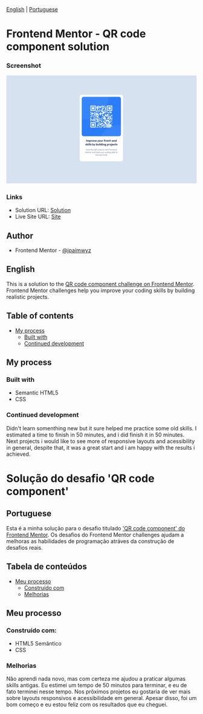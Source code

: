 [English](#English) | [Portuguese](#Portuguese)

# Frontend Mentor - QR code component solution
### Screenshot 

![](./images/DesignJP.png)

### Links

- Solution URL: [Solution](https://your-solution-url.com)
- Live Site URL: [Site](https://your-live-site-url.com)

## Author

- Frontend Mentor - [@jpaimwyz](https://www.frontendmentor.io/profile/jpaimwyz)

## English
This is a solution to the [QR code component challenge on Frontend Mentor](https://www.frontendmentor.io/challenges/qr-code-component-iux_sIO_H). Frontend Mentor challenges help you improve your coding skills by building realistic projects. 

## Table of contents
- [My process](#my-process)
  - [Built with](#built-with)
  - [Continued development](#continued-development)

## My process
### Built with
  - Semantic HTML5
  - CSS

### Continued development

Didn't learn somenthing new but it sure helped me practice some old skills. I estimated a time to finish in 50 minutes, and i did finish it in 50 minutes. Next projects i would like to see more of responsive layouts and acessibility in general, despite that, it was a great start and i am happy with the results i achieved.


# Solução do desafio 'QR code component'
## Portuguese

Esta é a minha solução para o desafio titulado ['QR code component' do Frontend Mentor](https://www.frontendmentor.io/challenges/qr-code-component-iux_sIO_H). Os desafios do Frontend Mentor challenges ajudam a melhoras as habilidades de programação atráves da construção de desafios reais.

## Tabela de conteúdos
- [Meu processo](#meu-processo)
  - [Construído com](#construído-com)
  - [Melhorias](#melhorias)

## Meu processo
### Construído com:
  - HTML5 Semântico
  - CSS

### Melhorias

Não aprendi nada novo, mas com certeza me ajudou a praticar algumas skills antigas. Eu estimei um tempo de 50 minutos para terminar, e eu de fato terminei nesse tempo. Nos prõximos projetos eu gostaria de ver mais sobre layouts responsivos e acessibilidade em general. Apesar disso, foi um bom começo e eu estou feliz com os resultados que eu cheguei.
